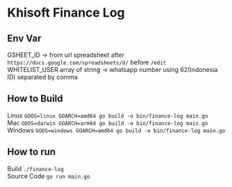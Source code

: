 # Khisoft Finance Log

## Env Var
GSHEET_ID -> from url spreadsheet after `https://docs.google.com/spreadsheets/d/` before `/edit`  
WHITELIST_USER array of string -> whatsapp number using 62(Indonesia ID) separated by comma  

## How to Build
Linux `GOOS=linux GOARCH=amd64 go build -o bin/finance-log main.go`  
Mac `GOOS=darwin GOARCH=arm64 go build -o bin/finance-log main.go`  
Windows `GOOS=windows GOARCH=amd64 go build -o bin/finance-log main.go`  

## How to run 
Build `./finance-log`  
Source Code `go run main.go`